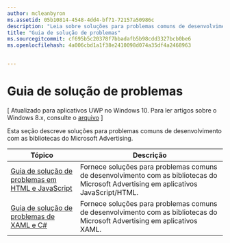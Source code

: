 ```yaml
---
author: mcleanbyron
ms.assetid: 05b10814-4548-4dd4-bf71-72157a50986c
description: "Leia sobre soluções para problemas comuns de desenvolvimento com as bibliotecas do Microsoft Advertising."
title: "Guia de solução de problemas"
ms.sourcegitcommit: cf695b5c20378f7bbadafb5b98cdd3327bcb0be6
ms.openlocfilehash: 4a006cbd1a1f38e2410098d074a35df4a2468963


---
```


# Guia de solução de problemas


\[ Atualizado para aplicativos UWP no Windows 10. Para ler artigos sobre o Windows 8.x, consulte o [arquivo](http://go.microsoft.com/fwlink/p/?linkid=619132) \]

Esta seção descreve soluções para problemas comuns de desenvolvimento com as bibliotecas do Microsoft Advertising.

| Tópico                                                                                                       | Descrição                 |
|-------------------------------------------------------------------------------------------------------------|-----------------------------|
| [Guia de solução de problemas em HTML e JavaScript](html-and-javascript-troubleshooting-guide.md)  |  Fornece soluções para problemas comuns de desenvolvimento com as bibliotecas do Microsoft Advertising em aplicativos JavaScript/HTML. |
| [Guia de solução de problemas de XAML e C#](xaml-and-c-troubleshooting-guide.md)      |  Fornece soluções para problemas comuns de desenvolvimento com as bibliotecas do Microsoft Advertising em aplicativos XAML.    |


 

 



<!--HONumber=Jun16_HO4-->


